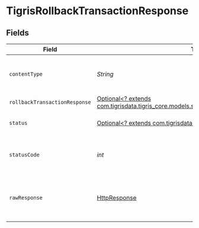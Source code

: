 # TigrisRollbackTransactionResponse


## Fields

| Field                                                                                                                                          | Type                                                                                                                                           | Required                                                                                                                                       | Description                                                                                                                                    |
| ---------------------------------------------------------------------------------------------------------------------------------------------- | ---------------------------------------------------------------------------------------------------------------------------------------------- | ---------------------------------------------------------------------------------------------------------------------------------------------- | ---------------------------------------------------------------------------------------------------------------------------------------------- |
| `contentType`                                                                                                                                  | *String*                                                                                                                                       | :heavy_check_mark:                                                                                                                             | HTTP response content type for this operation                                                                                                  |
| `rollbackTransactionResponse`                                                                                                                  | [Optional<? extends com.tigrisdata.tigris_core.models.shared.RollbackTransactionResponse>](../../models/shared/RollbackTransactionResponse.md) | :heavy_minus_sign:                                                                                                                             | OK                                                                                                                                             |
| `status`                                                                                                                                       | [Optional<? extends com.tigrisdata.tigris_core.models.shared.Status>](../../models/shared/Status.md)                                           | :heavy_minus_sign:                                                                                                                             | Default error response                                                                                                                         |
| `statusCode`                                                                                                                                   | *int*                                                                                                                                          | :heavy_check_mark:                                                                                                                             | HTTP response status code for this operation                                                                                                   |
| `rawResponse`                                                                                                                                  | [HttpResponse<InputStream>](https://docs.oracle.com/en/java/javase/11/docs/api/java.net.http/java/net/http/HttpResponse.html)                  | :heavy_check_mark:                                                                                                                             | Raw HTTP response; suitable for custom response parsing                                                                                        |